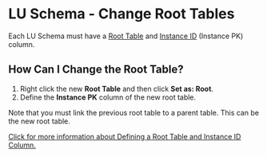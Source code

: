 # LU Schema - Change Root Tables

Each LU Schema must have a [Root Table](https://github.com/k2view-academy/K2View-Academy/blob/master/articles/01_fabric_overview/02_fabric_glossary.md#root-table) and [Instance ID](https://github.com/k2view-academy/K2View-Academy/blob/master/articles/01_fabric_overview/02_fabric_glossary.md#instance-id) (Instance PK) column.  

## How Can I Change the Root Table? 
1. Right click the new **Root Table** and then click **Set as: Root**.
1. Define the **Instance PK** column of the new root table.

Note that you must link the previous root table to a parent table. This can be the new root table.

[Click for more information about Defining a Root Table and Instance ID Column.](https://github.com/k2view-academy/K2View-Academy/blob/master/articles/03_logical_units/08_define_root_table_and_instance_ID_LU_schema.md)
